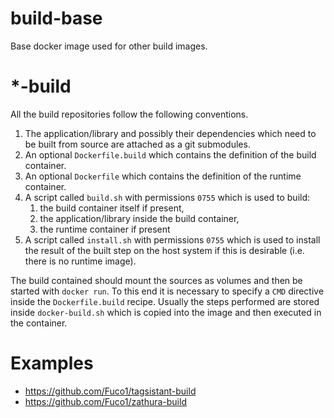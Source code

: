 # build-base

Base docker image used for other build images.

# *-build

All the build repositories follow the following conventions.

1. The application/library and possibly their dependencies which need to be built from source are attached as a git submodules.
2. An optional `Dockerfile.build` which contains the definition of the build container.
3. An optional `Dockerfile` which contains the definition of the runtime container.
4. A script called `build.sh` with permissions `0755` which is used to build:
    1. the build container itself if present,
    2. the application/library inside the build container,
    3. the runtime container if present
5. A script called `install.sh` with permissions `0755` which is used to install the result of the built step on the host system if this is desirable (i.e. there is no runtime image).

The build contained should mount the sources as volumes and then be started with `docker run`.  To this end it is necessary to specify a `CMD` directive inside the `Dockerfile.build` recipe.  Usually the steps performed are stored inside `docker-build.sh` which is copied into the image and then executed in the container.

# Examples

* https://github.com/Fuco1/tagsistant-build
* https://github.com/Fuco1/zathura-build
